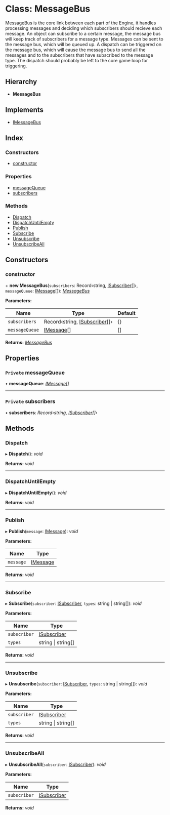 
# Class: MessageBus

MessageBus is the core link between each part of the Engine, it handles processing
messages and deciding which subscribers should recieve each message.
An object can subscribe to a certain message, the message bus will keep track of
subscribers for a message type.
Messages can be sent to the message bus, which will be queued up.
A dispatch can be triggered on the message bus, which will cause the message bus
to send all the messages and to the subscribers that have subscribed to the message
type.
The dispatch should probably be left to the core game loop for triggering.

## Hierarchy

* **MessageBus**

## Implements

* [IMessageBus](../interfaces/imessagebus.md)

## Index

### Constructors

* [constructor](messagebus.md#constructor)

### Properties

* [messageQueue](messagebus.md#private-messagequeue)
* [subscribers](messagebus.md#private-subscribers)

### Methods

* [Dispatch](messagebus.md#dispatch)
* [DispatchUntilEmpty](messagebus.md#dispatchuntilempty)
* [Publish](messagebus.md#publish)
* [Subscribe](messagebus.md#subscribe)
* [Unsubscribe](messagebus.md#unsubscribe)
* [UnsubscribeAll](messagebus.md#unsubscribeall)

## Constructors

###  constructor

\+ **new MessageBus**(`subscribers`: Record‹string, [ISubscriber](../interfaces/isubscriber.md)[]›, `messageQueue`: [IMessage](../interfaces/imessage.md)[]): *[MessageBus](messagebus.md)*

**Parameters:**

Name | Type | Default |
------ | ------ | ------ |
`subscribers` | Record‹string, [ISubscriber](../interfaces/isubscriber.md)[]› | {} |
`messageQueue` | [IMessage](../interfaces/imessage.md)[] | [] |

**Returns:** *[MessageBus](messagebus.md)*

## Properties

### `Private` messageQueue

• **messageQueue**: *[IMessage](../interfaces/imessage.md)[]*

___

### `Private` subscribers

• **subscribers**: *Record‹string, [ISubscriber](../interfaces/isubscriber.md)[]›*

## Methods

###  Dispatch

▸ **Dispatch**(): *void*

**Returns:** *void*

___

###  DispatchUntilEmpty

▸ **DispatchUntilEmpty**(): *void*

**Returns:** *void*

___

###  Publish

▸ **Publish**(`message`: [IMessage](../interfaces/imessage.md)): *void*

**Parameters:**

Name | Type |
------ | ------ |
`message` | [IMessage](../interfaces/imessage.md) |

**Returns:** *void*

___

###  Subscribe

▸ **Subscribe**(`subscriber`: [ISubscriber](../interfaces/isubscriber.md), `types`: string | string[]): *void*

**Parameters:**

Name | Type |
------ | ------ |
`subscriber` | [ISubscriber](../interfaces/isubscriber.md) |
`types` | string &#124; string[] |

**Returns:** *void*

___

###  Unsubscribe

▸ **Unsubscribe**(`subscriber`: [ISubscriber](../interfaces/isubscriber.md), `types`: string | string[]): *void*

**Parameters:**

Name | Type |
------ | ------ |
`subscriber` | [ISubscriber](../interfaces/isubscriber.md) |
`types` | string &#124; string[] |

**Returns:** *void*

___

###  UnsubscribeAll

▸ **UnsubscribeAll**(`subscriber`: [ISubscriber](../interfaces/isubscriber.md)): *void*

**Parameters:**

Name | Type |
------ | ------ |
`subscriber` | [ISubscriber](../interfaces/isubscriber.md) |

**Returns:** *void*
